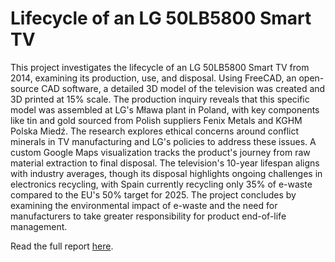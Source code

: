 # Lifecycle of an LG 50LB5800 Smart TV

This project investigates the lifecycle of an LG 50LB5800 Smart TV from 2014, examining its production, use, and disposal. Using FreeCAD, an open-source CAD software, a detailed 3D model of the television was created and 3D printed at 15% scale. The production inquiry reveals that this specific model was assembled at LG's Mława plant in Poland, with key components like tin and gold sourced from Polish suppliers Fenix Metals and KGHM Polska Miedź. The research explores ethical concerns around conflict minerals in TV manufacturing and LG's policies to address these issues. A custom Google Maps visualization tracks the product's journey from raw material extraction to final disposal. The television's 10-year lifespan aligns with industry averages, though its disposal highlights ongoing challenges in electronics recycling, with Spain currently recycling only 35% of e-waste compared to the EU's 50% target for 2025. The project concludes by examining the environmental impact of e-waste and the need for manufacturers to take greater responsibility for product end-of-life management.

Read the full report [here](https://raw.githubusercontent.com/lafkpages/lifecycle-project-lg-50LB5800/build/main.pdf).
